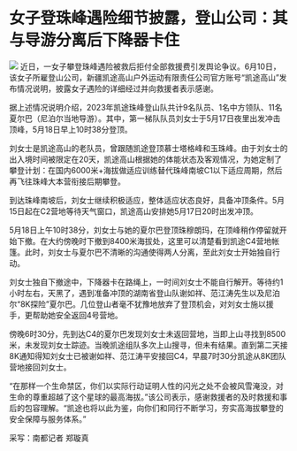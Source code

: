 

# 女子登珠峰遇险细节披露，登山公司：其与导游分离后下降器卡住

![](https://inews.gtimg.com/om_bt/OaqIaBjKNccanD_bqbxeZY0o9J-HGbrVicMhjwDs6mAS4AA/1000)
近日，一女子攀登珠峰遇险被救后拒付全部救援费引发舆论争议。6月10日，该女子所雇登山公司，新疆凯途高山户外运动有限责任公司官方账号“凯途高山”发布情况说明，披露女子遇险的详细经过并向救援者表示感谢。

据上述情况说明介绍，2023年凯途珠峰登山队共计9名队员、1名中方领队、11名夏尔巴（尼泊尔当地导游）。其中，第一梯队队员刘女士于5月17日夜里出发冲击顶峰，5月18日早上10时38分登顶。

刘女士是凯途高山的老队员，曾跟随凯途登顶慕士塔格峰和玉珠峰。由于刘女士的出入境时间被限定在20天，凯途高山根据她的体能状态及客观情况，为她定制了攀登计划：在国内6000米+海拔做适应训练替代珠峰南坡C1以下适应周期，然后再飞往珠峰大本营衔接后期攀登。

到达珠峰南坡后，刘女士继续积极适应，整体适应状态良好，具备冲顶条件。5月15日起在C2营地等待天气窗口，凯途高山安排她5月17日20时出发冲顶。

5月18日上午10时38分，刘女士与她的夏尔巴登顶珠穆朗玛，在顶峰稍作停留就开始下撤。在大约傍晚时下撤到8400米海拔处，这里可以清楚看到凯途C4营地帐篷。此时，刘女士与夏尔巴不清晰的沟通使得两人分离，至此刘女士开始独自行动。

刘女士独自下撤途中，下降器卡在路绳上，一时间刘女士不能自行解开。等待约1小时左右，天黑了，遇到准备冲顶的湖南省登山队谢如祥、范江涛先生以及尼泊尔“8K探险”夏尔巴。几位登山者毫不犹豫地放弃了登顶机会，对刘女士施以援手，更帮助她安全返回4号营地。

傍晚6时30分，先到达C4的夏尔巴发现刘女士未返回营地，当即上山寻找到8500米，未发现刘女士踪迹。当晚凯途组队多次上山搜寻，但未有结果。直到第二天接8K通知得知刘女士已被谢如祥、范江涛平安接回C4，早晨7时30分凯途从8K团队营地接回刘女士。

“在那样一个生命禁区，你们以实际行动证明人性的闪光之处不会被风雪淹没，对生命的尊重超越了这个星球的最高海拔。”该公司表示，感谢救援者的及时救援和事后的包容理解。“凯途也将以此为鉴，向你们和同行不断学习，夯实高海拔攀登的安全保障与服务体系。”

采写：南都记者 郑璇真


